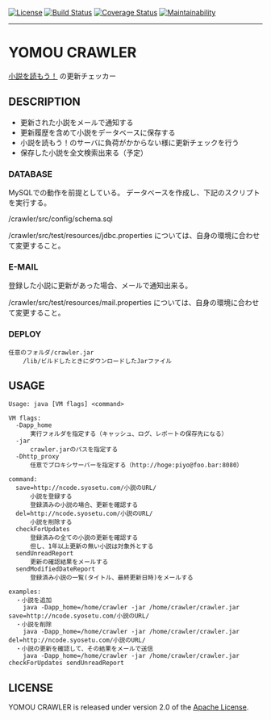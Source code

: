 [![License](https://img.shields.io/badge/License-Apache%202.0-blue.svg)](https://opensource.org/licenses/Apache-2.0)
[![Build Status](https://travis-ci.org/hide6644/crawler.svg?branch=master)](https://travis-ci.org/hide6644/crawler)
[![Coverage Status](https://coveralls.io/repos/github/hide6644/crawler/badge.svg?branch=master)](https://coveralls.io/github/hide6644/crawler?branch=master)
[![Maintainability](https://api.codeclimate.com/v1/badges/0156c90ff97a1550c2c5/maintainability)](https://codeclimate.com/github/hide6644/crawler/maintainability)
***
# YOMOU CRAWLER
[小説を読もう！][] の更新チェッカー

## DESCRIPTION
* 更新された小説をメールで通知する
* 更新履歴を含めて小説をデータベースに保存する
* 小説を読もう！のサーバに負荷がかからない様に更新チェックを行う
* 保存した小説を全文検索出来る（予定）

### DATABASE
MySQLでの動作を前提としている。
データベースを作成し、下記のスクリプトを実行する。

  /crawler/src/config/schema.sql

  /crawler/src/test/resources/jdbc.properties については、自身の環境に合わせて変更すること。

### E-MAIL
登録した小説に更新があった場合、メールで通知出来る。

/crawler/src/test/resources/mail.properties については、自身の環境に合わせて変更すること。

### DEPLOY
```console
任意のフォルダ/crawler.jar
    /lib/ビルドしたときにダウンロードしたJarファイル
```

## USAGE
```console
Usage: java [VM flags] <command>

VM flags:
  -Dapp_home
      実行フォルダを指定する（キャッシュ、ログ、レポートの保存先になる）
  -jar
      crawler.jarのパスを指定する
  -Dhttp_proxy
      任意でプロキシサーバーを指定する（http://hoge:piyo@foo.bar:8080）

command:
  save=http://ncode.syosetu.com/小説のURL/
      小説を登録する
      登録済みの小説の場合、更新を確認する
  del=http://ncode.syosetu.com/小説のURL/
      小説を削除する
  checkForUpdates
      登録済みの全ての小説の更新を確認する
      但し、1年以上更新の無い小説は対象外とする
  sendUnreadReport
      更新の確認結果をメールする
  sendModifiedDateReport
      登録済み小説の一覧(タイトル、最終更新日時)をメールする

examples:
  ・小説を追加
    java -Dapp_home=/home/crawler -jar /home/crawler/crawler.jar save=http://ncode.syosetu.com/小説のURL/
  ・小説を削除
    java -Dapp_home=/home/crawler -jar /home/crawler/crawler.jar del=http://ncode.syosetu.com/小説のURL/
  ・小説の更新を確認して、その結果をメールで送信
    java -Dapp_home=/home/crawler -jar /home/crawler/crawler.jar checkForUpdates sendUnreadReport
```

## LICENSE
YOMOU CRAWLER is released under version 2.0 of the [Apache License][].

[小説を読もう！]: http://yomou.syosetu.com/
[Apache License]: http://www.apache.org/licenses/LICENSE-2.0

